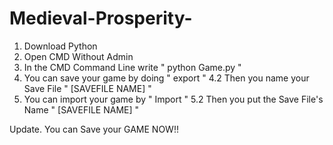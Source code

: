 # Medieval-Prosperity-
1. Download Python
2. Open CMD Without Admin
3. In the CMD Command Line write " python Game.py "
4. You can save your game by doing " export "
4.2 Then you name your Save File " [SAVEFILE NAME] "
5. You can import your game by " Import "
5.2 Then you put the Save File's Name " [SAVEFILE NAME] "


Update.
You can Save your GAME NOW!!
 
